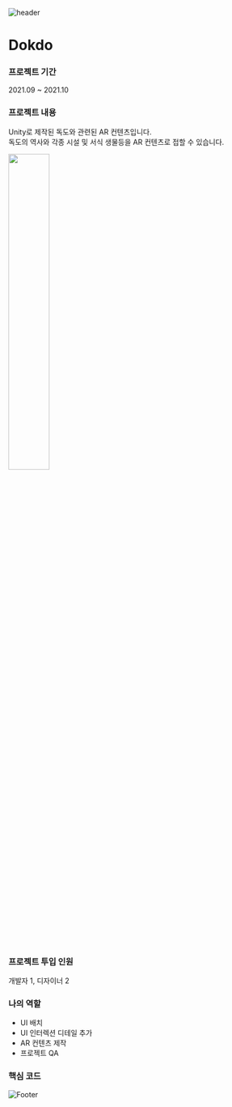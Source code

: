 ![header](https://capsule-render.vercel.app/api?type=waving&color=auto&height=200&section=header&text=Dokdo&fontSize=60)

# Dokdo

### 프로젝트 기간
2021.09 ~ 2021.10

### 프로젝트 내용
Unity로 제작된 독도와 관련된 AR 컨텐츠입니다.\
독도의 역사와 각종 시설 및 서식 생물등을 AR 컨텐츠로 접할 수 있습니다.

<img width="40%" src="https://user-images.githubusercontent.com/90584581/196893974-9d50e54d-d57d-445e-9de4-a610a01a3765.jpg"/>

### 프로젝트 투입 인원
개발자 1, 디자이너 2

### 나의 역할
- UI 배치
- UI 인터렉션 디테일 추가
- AR 컨텐츠 제작
- 프로젝트 QA

### 핵심 코드

![Footer](https://capsule-render.vercel.app/api?type=waving&color=auto&height=200&section=footer)
